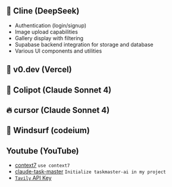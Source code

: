 ## 🤖 Cline (DeepSeek)

- Authentication (login/signup)
- Image upload capabilities
- Gallery display with filtering
- Supabase backend integration for storage and database
- Various UI components and utilities

## 🎨 v0.dev (Vercel)

## 🧠 Colipot (Claude Sonnet 4)

## 🔥 cursor (Claude Sonnet 4)

## 🌊 Windsurf (codeium)

## Youtube (YouTube)

- [context7]() `use context7`
- [claude-task-master](https://github.com/eyaltoledano/claude-task-master?tab=readme-ov-file)
  `Initialize taskmaster-ai in my project`
- [`Tavily` API Key](https://app.tavily.com/home)
